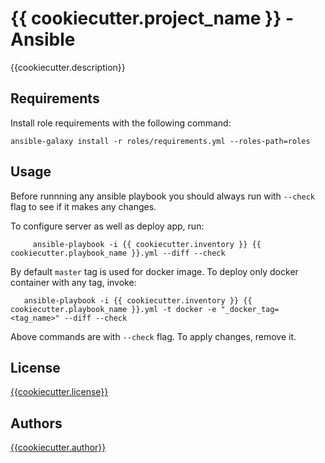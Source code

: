 # {{ cookiecutter.project_name }} - Ansible

{{cookiecutter.description}}

## Requirements

Install role requirements with the following command:

    ansible-galaxy install -r roles/requirements.yml --roles-path=roles

## Usage

Before runnning any ansible playbook you should always run with
`--check` flag to see if it makes any changes.

To configure server as well as deploy app, run:

         ansible-playbook -i {{ cookiecutter.inventory }} {{ cookiecutter.playbook_name }}.yml --diff --check

By default `master` tag is used for docker image. To deploy
only docker container with any tag, invoke:

       ansible-playbook -i {{ cookiecutter.inventory }} {{ cookiecutter.playbook_name }}.yml -t docker -e "_docker_tag=<tag_name>" --diff --check


Above commands are with `--check` flag. To apply changes, remove it.

## License
[{{cookiecutter.license}}](LICENSE)

## Authors
[{{cookiecutter.author}}](https://github.com/{{cookiecutter.author_github}})
